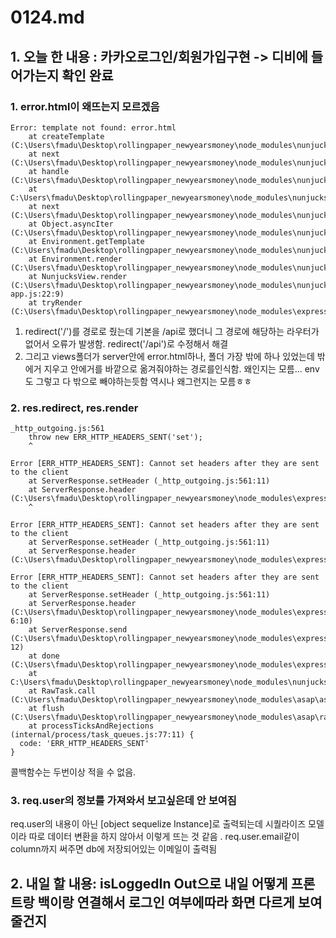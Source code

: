 # 0124.md

## 1. 오늘 한 내용 : 카카오로그인/회원가입구현 -> 디비에 들어가는지 확인 완료

### 1. error.html이 왜뜨는지 모르겠음

```
Error: template not found: error.html
    at createTemplate (C:\Users\fmadu\Desktop\rollingpaper_newyearsmoney\node_modules\nunjucks\src\environment.js:290:15)
    at next (C:\Users\fmadu\Desktop\rollingpaper_newyearsmoney\node_modules\nunjucks\src\lib.js:330:7)
    at handle (C:\Users\fmadu\Desktop\rollingpaper_newyearsmoney\node_modules\nunjucks\src\environment.js:329:11)
    at C:\Users\fmadu\Desktop\rollingpaper_newyearsmoney\node_modules\nunjucks\src\environment.js:339:9
    at next (C:\Users\fmadu\Desktop\rollingpaper_newyearsmoney\node_modules\nunjucks\src\lib.js:328:7)
    at Object.asyncIter (C:\Users\fmadu\Desktop\rollingpaper_newyearsmoney\node_modules\nunjucks\src\lib.js:334:3)
    at Environment.getTemplate (C:\Users\fmadu\Desktop\rollingpaper_newyearsmoney\node_modules\nunjucks\src\environment.js:321:9)
    at Environment.render (C:\Users\fmadu\Desktop\rollingpaper_newyearsmoney\node_modules\nunjucks\src\environment.js:360:10)
    at NunjucksView.render (C:\Users\fmadu\Desktop\rollingpaper_newyearsmoney\node_modules\nunjucks\src\express-app.js:22:9)
    at tryRender (C:\Users\fmadu\Desktop\rollingpaper_newyearsmoney\node_modules\express\lib\application.js:640:10)
```

1. redirect('/')를 경로로 줬는데 기본을 /api로 했더니 그 경로에 해당하는 라우터가 없어서 오류가 발생함. redirect('/api')로 수정해서 해결
2. 그리고 views폴더가 server안에 error.html하나, 폴더 가장 밖에 하나 있었는데 밖에거 지우고 안에거를 바깥으로 옮겨줘야하는 경로를인식함. 왜인지는 모름...
    env도 그렇고 다 밖으로 빼야하는듯함 역시나 왜그런지는 모름ㅎㅎ

### 2. res.redirect, res.render 
```
_http_outgoing.js:561
    throw new ERR_HTTP_HEADERS_SENT('set');
    ^

Error [ERR_HTTP_HEADERS_SENT]: Cannot set headers after they are sent to the client
    at ServerResponse.setHeader (_http_outgoing.js:561:11)
    at ServerResponse.header (C:\Users\fmadu\Desktop\rollingpaper_newyearsmoney\node_modules\express\lib\response.js:77
    ^

Error [ERR_HTTP_HEADERS_SENT]: Cannot set headers after they are sent to the client
    at ServerResponse.setHeader (_http_outgoing.js:561:11)
    at ServerResponse.header (C:\Users\fmadu\Desktop\rollingpaper_newyearsmoney\node_modules\express\lib\response.js:77

Error [ERR_HTTP_HEADERS_SENT]: Cannot set headers after they are sent to the client
    at ServerResponse.setHeader (_http_outgoing.js:561:11)
    at ServerResponse.header (C:\Users\fmadu\Desktop\rollingpaper_newyearsmoney\node_modules\express\lib\response.js:77
6:10)
    at ServerResponse.send (C:\Users\fmadu\Desktop\rollingpaper_newyearsmoney\node_modules\express\lib\response.js:170:
12)
    at done (C:\Users\fmadu\Desktop\rollingpaper_newyearsmoney\node_modules\express\lib\response.js:1013:10)
    at C:\Users\fmadu\Desktop\rollingpaper_newyearsmoney\node_modules\nunjucks\src\environment.js:41:5
    at RawTask.call (C:\Users\fmadu\Desktop\rollingpaper_newyearsmoney\node_modules\asap\asap.js:40:19)
    at flush (C:\Users\fmadu\Desktop\rollingpaper_newyearsmoney\node_modules\asap\raw.js:50:29)
    at processTicksAndRejections (internal/process/task_queues.js:77:11) {
  code: 'ERR_HTTP_HEADERS_SENT'
}
```
콜백함수는 두번이상 적을 수 없음.

### 3. req.user의 정보를 가져와서 보고싶은데 안 보여짐

req.user의 내용이 아닌 [object sequelize Instance]로 출력되는데 시퀄라이즈 모델이라 따로 데이터 변환을 하지 않아서 이렇게 뜨는 것 같음 .
req.user.email같이 column까지 써주면 db에 저장되어있는 이메일이 출력됨

## 2. 내일 할 내용: isLoggedIn Out으로 내일 어떻게 프론트랑 백이랑 연결해서 로그인 여부에따라 화면 다르게 보여줄건지

